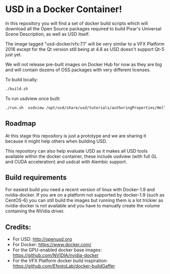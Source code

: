 # USD in a Docker Container!

In this repository you will find a set of docker build scripts which will
download all the Open Source packages required to build Pixar's
Universal Scene Description, as well as USD itself.

The image tagged "usd-docker/vfx:7.1" will be very similar to a VFX Platform 2016
except for the Qt version still being at 4.8 as USD doesn't support Qt-5 just yet.

We will not release pre-built images on Docker Hub for now as they are big and
will contain dozens of OSS packages with very different licenses.


To build locally:
```bash
./build.sh
```

To run usdview once built:
```bash
./run.sh  usdview /opt/usd/share/usd/tutorials/authoringProperties/HelloWorld.usda
```

## Roadmap
At this stage this repository is just a prototype and we are sharing it
because it might help others when building USD.

This repository can also help evaluate USD as it makes all USD tools available
within the docker container, these include usdview (with full GL and CUDA acceleration)
and usdcat with Alembic support.

## Build requirements
For easiest build you need a recent version of linux with Docker-1.9 and
nvidia-docker.
If you are on a platform not supported by docker-1.9 (such as CentOS-6) you can
still build the images but running them is a lot trickier as nvidia-docker is
not available and you have to manually create the volume containing the NVidia driver.

## Credits:
* For USD: http://openusd.org
* For Docker: https://www.docker.com/
* For the GPU-enabled docker base images: https://github.com/NVIDIA/nvidia-docker
* For the VFX Platform docker build inspiration: https://github.com/EfestoLab/docker-buildGaffer
